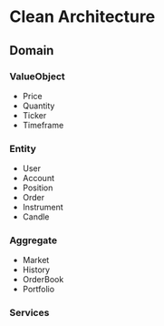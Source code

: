 # Clean Architecture

## Domain

### ValueObject

- Price
- Quantity
- Ticker
- Timeframe

### Entity

- User
- Account
- Position
- Order
- Instrument
- Candle

### Aggregate

- Market
- History
- OrderBook
- Portfolio

### Services
